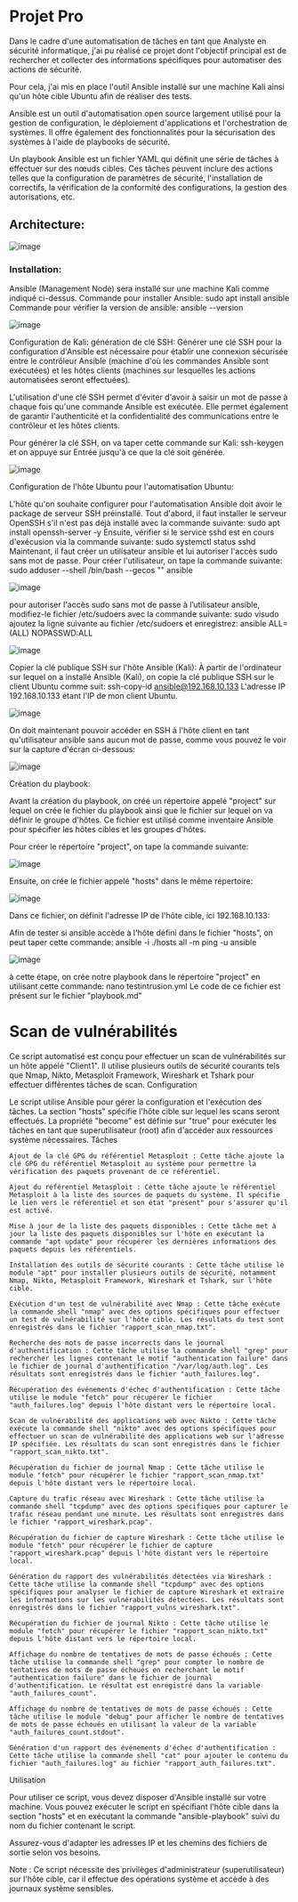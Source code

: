 # Projet Pro

Dans le cadre d'une automatisation de tâches en tant que Analyste en sécurité informatique, j'ai pu réalisé ce projet dont l'objectif principal est de rechercher et collecter des informations spécifiques pour automatiser des actions de sécurité. 

Pour cela, j'ai mis en place l'outil Ansible installé sur une machine Kali ainsi qu'un hôte cible Ubuntu afin de réaliser des tests.

Ansible est un outil d'automatisation open source largement utilisé pour la gestion de configuration, le déploiement d'applications et l'orchestration de systèmes. Il offre également des fonctionnalités pour la sécurisation des systèmes à l'aide de playbooks de sécurité.

Un playbook Ansible est un fichier YAML qui définit une série de tâches à effectuer sur des nœuds cibles. Ces tâches peuvent inclure des actions telles que la configuration de paramètres de sécurité, l'installation de correctifs, la vérification de la conformité des configurations, la gestion des autorisations, etc.

## Architecture:

![image](https://github.com/ismahane92/Projet-Pro/assets/134289075/a6a7420d-4bf0-4533-bcde-7a5d6945b3fe)

### Installation:
 Ansible (Management Node) sera installé sur une machine Kali comme indiqué ci-dessus. 
 Commande pour installer Ansible: sudo apt install ansible 
 Commande pour vérifier la version de ansible: ansible --version
 
 ![image](https://github.com/ismahane92/Projet-Pro/assets/134289075/ef9039fd-2549-4bb2-9734-948e7ebc91fc)
 
 
Configuration de Kali:
 génération de clé SSH:
 Générer une clé SSH pour la configuration d'Ansible est nécessaire pour établir une connexion sécurisée entre le contrôleur Ansible (machine d'où les commandes Ansible 
 sont exécutées) et les hôtes clients (machines sur lesquelles les actions automatisées seront effectuées).

 L'utilisation d'une clé SSH permet d'éviter d'avoir à saisir un mot de passe à chaque fois qu'une commande Ansible est exécutée. Elle permet également de garantir
 l'authenticité et la confidentialité des communications entre le contrôleur et les hôtes clients.
 
 Pour générer la clé SSH, on va taper cette commande sur Kali: ssh-keygen et on appuye sur Entrée jusqu'à ce que la clé soit générée.
 
 ![image](https://github.com/ismahane92/Projet-Pro/assets/134289075/9f23f1da-3683-4f34-89b9-97fe9db8e908)
 
 
Configuration de l'hôte Ubuntu pour l'automatisation Ubuntu:

 L'hôte qu'on souhaite configurer pour l'automatisation Ansible doit avoir le package de serveur SSH préinstallé.
 Tout d'abord, il faut installer le serveur OpenSSH s'il n'est pas déjà installé avec la commande suivante: sudo apt install openssh-server -y
 Ensuite, vérifier si le service sshd est en cours d'exécusion via la commande suivante: sudo systemctl status sshd
 Maintenant, il faut créer un utilisateur ansible et lui autoriser l'accès sudo sans mot de passe.
 Pour créer l'utilisateur, on tape la commande suivante: sudo adduser --shell /bin/bash --gecos "" ansible
 
 ![image](https://github.com/ismahane92/Projet-Pro/assets/134289075/2220fe1d-6948-4ec1-a38b-5d53a19bcb02)
 
 pour autoriser l'accès sudo sans mot de passe à l’utilisateur ansible, modifiez-le fichier /etc/sudoers avec la commande suivante: sudo visudo
 ajoutez la ligne suivante au fichier /etc/sudoers et enregistrez: ansible ALL=(ALL) NOPASSWD:ALL
 
 ![image](https://github.com/ismahane92/Projet-Pro/assets/134289075/76b4b42f-470c-4b1d-b690-193bb48f23b7)
 
 Copier la clé publique SSH sur l'hôte Ansible (Kali):
 À partir de l'ordinateur sur lequel on a installé Ansible (Kali), on copie la clé publique SSH sur le client Ubuntu comme suit: ssh-copy-id ansible@192.168.10.133 L'adresse IP 192.168.10.133 étant l'IP de mon client Ubuntu.
 
 ![image](https://github.com/ismahane92/Projet-Pro/assets/134289075/89df2a4e-e9f5-40cc-9613-51ac0b724c0f)
 
 On doit maintenant pouvoir accéder en SSH à l'hôte client en tant qu'utilisateur ansible sans aucun mot de passe, comme vous pouvez le voir sur la capture d'écran ci-dessous:
 
 ![image](https://github.com/ismahane92/Projet-Pro/assets/134289075/874b5a05-4b88-4605-b114-a50706f500a8)
 
 Création du playbook:
 
 Avant la création du playbook, on créé un répertoire appelé "project" sur lequel on crée le fichier du playbook ainsi que le fichier sur lequel on va définir le groupe d'hôtes. Ce fichier est utilisé comme inventaire Ansible pour spécifier les hôtes cibles et les groupes d'hôtes.
 
 Pour créer le répertoire "project", on tape la commande suivante:
 
 ![image](https://github.com/ismahane92/Projet-Pro/assets/134289075/7a1223e7-27b4-418c-9d0f-781ff7e786d4)
 
 Ensuite, on crée le fichier appelé "hosts" dans le même répertoire:
 
 ![image](https://github.com/ismahane92/Projet-Pro/assets/134289075/3e182454-518a-499f-b536-6720b2b1f51f)

Dans ce fichier, on définit l'adresse IP de l'hôte cible, ici 192.168.10.133:



Afin de tester si ansible accède à l'hôte défini dans le fichier "hosts", on peut taper cette commande: ansible -i ./hosts all -m ping -u ansible

![image](https://github.com/ismahane92/Projet-Pro/assets/134289075/ef7b7a27-7164-47c8-ae25-83412b7a32da)


à cette étape, on crée notre playbook dans le répertoire "project" en utilisant cette commande: nano testintrusion.yml
Le code de ce fichier est présent sur le fichier "playbook.md"

# Scan de vulnérabilités

Ce script automatisé est conçu pour effectuer un scan de vulnérabilités sur un hôte appelé "Client1". Il utilise plusieurs outils de sécurité courants tels que Nmap, Nikto, Metasploit Framework, Wireshark et Tshark pour effectuer différentes tâches de scan.
Configuration

Le script utilise Ansible pour gérer la configuration et l'exécution des tâches. La section "hosts" spécifie l'hôte cible sur lequel les scans seront effectués. La propriété "become" est définie sur "true" pour exécuter les tâches en tant que superutilisateur (root) afin d'accéder aux ressources système nécessaires.
Tâches

    Ajout de la clé GPG du référentiel Metasploit : Cette tâche ajoute la clé GPG du référentiel Metasploit au système pour permettre la vérification des paquets provenant de ce référentiel.

    Ajout du référentiel Metasploit : Cette tâche ajoute le référentiel Metasploit à la liste des sources de paquets du système. Il spécifie le lien vers le référentiel et son état "présent" pour s'assurer qu'il est activé.

    Mise à jour de la liste des paquets disponibles : Cette tâche met à jour la liste des paquets disponibles sur l'hôte en exécutant la commande "apt update" pour récupérer les dernières informations des paquets depuis les référentiels.

    Installation des outils de sécurité courants : Cette tâche utilise le module "apt" pour installer plusieurs outils de sécurité, notamment Nmap, Nikto, Metasploit Framework, Wireshark et Tshark, sur l'hôte cible.

    Exécution d'un test de vulnérabilité avec Nmap : Cette tâche exécute la commande shell "nmap" avec des options spécifiques pour effectuer un test de vulnérabilité sur l'hôte cible. Les résultats du test sont enregistrés dans le fichier "rapport_scan_nmap.txt".

    Recherche des mots de passe incorrects dans le journal d'authentification : Cette tâche utilise la commande shell "grep" pour rechercher les lignes contenant le motif "authentication failure" dans le fichier de journal d'authentification "/var/log/auth.log". Les résultats sont enregistrés dans le fichier "auth_failures.log".

    Récupération des événements d'échec d'authentification : Cette tâche utilise le module "fetch" pour récupérer le fichier "auth_failures.log" depuis l'hôte distant vers le répertoire local.

    Scan de vulnérabilité des applications web avec Nikto : Cette tâche exécute la commande shell "nikto" avec des options spécifiques pour effectuer un scan de vulnérabilité des applications web sur l'adresse IP spécifiée. Les résultats du scan sont enregistrés dans le fichier "rapport_scan_nikto.txt".

    Récupération du fichier de journal Nmap : Cette tâche utilise le module "fetch" pour récupérer le fichier "rapport_scan_nmap.txt" depuis l'hôte distant vers le répertoire local.

    Capture du trafic réseau avec Wireshark : Cette tâche utilise la commande shell "tcpdump" avec des options spécifiques pour capturer le trafic réseau pendant une minute. Les résultats sont enregistrés dans le fichier "rapport_wireshark.pcap".

    Récupération du fichier de capture Wireshark : Cette tâche utilise le module "fetch" pour récupérer le fichier de capture "rapport_wireshark.pcap" depuis l'hôte distant vers le répertoire local.

    Génération du rapport des vulnérabilités détectées via Wireshark : Cette tâche utilise la commande shell "tcpdump" avec des options spécifiques pour analyser le fichier de capture Wireshark et extraire les informations sur les vulnérabilités détectées. Les résultats sont enregistrés dans le fichier "rapport_vulns_wireshark.txt".

    Récupération du fichier de journal Nikto : Cette tâche utilise le module "fetch" pour récupérer le fichier "rapport_scan_nikto.txt" depuis l'hôte distant vers le répertoire local.

    Affichage du nombre de tentatives de mots de passe échoués : Cette tâche utilise la commande shell "grep" pour compter le nombre de tentatives de mots de passe échoués en recherchant le motif "authentication failure" dans le fichier de journal d'authentification. Le résultat est enregistré dans la variable "auth_failures_count".

    Affichage du nombre de tentatives de mots de passe échoués : Cette tâche utilise le module "debug" pour afficher le nombre de tentatives de mots de passe échoués en utilisant la valeur de la variable "auth_failures_count.stdout".

    Génération d'un rapport des événements d'échec d'authentification : Cette tâche utilise la commande shell "cat" pour ajouter le contenu du fichier "auth_failures.log" au fichier "rapport_auth_failures.txt".

Utilisation

Pour utiliser ce script, vous devez disposer d'Ansible installé sur votre machine. Vous pouvez exécuter le script en spécifiant l'hôte cible dans la section "hosts" et en exécutant la commande "ansible-playbook" suivi du nom du fichier contenant le script.

Assurez-vous d'adapter les adresses IP et les chemins des fichiers de sortie selon vos besoins.

Note : Ce script nécessite des privilèges d'administrateur (superutilisateur) sur l'hôte cible, car il effectue des opérations système et accède à des journaux système sensibles.



 




